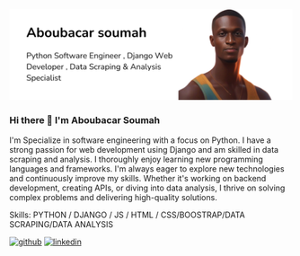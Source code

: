 
![](https://github.com/Abusooma/Abusooma/blob/main/github_profil.png)
### Hi there 👋 I'm Aboubacar Soumah
I'm Specialize in software engineering with a focus on Python. I have a strong passion for web development using Django and am skilled in data scraping and analysis.
I thoroughly enjoy learning new programming languages and frameworks.
I'm always eager to explore new technologies and continuously improve my skills. Whether it's working on backend development, creating APIs, or diving into data analysis, I thrive on solving complex problems and delivering high-quality solutions.

Skills: PYTHON / DJANGO / JS / HTML / CSS/BOOSTRAP/DATA SCRAPING/DATA ANALYSIS

[<img src='https://cdn.jsdelivr.net/npm/simple-icons@3.0.1/icons/github.svg' alt='github' height='40'>](https://github.com/https://github.com/Abusooma)  [<img src='https://cdn.jsdelivr.net/npm/simple-icons@3.0.1/icons/linkedin.svg' alt='linkedin' height='40'>](https://www.linkedin.com/in/https://www.linkedin.com/in/aboubacarsoumah//)  

